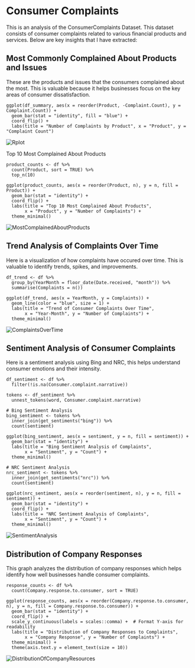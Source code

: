 # Consumer Complaints

This is an analysis of the ConsumerComplaints Dataset. This dataset consists of consumer complaints related to various financial products and services. Below are key insights that I have extracted:

## Most Commonly Complained About Products and Issues
  These are the products and issues that the consumers complained about the most. This is valuable because it helps businesses focus on the key areas of consumer dissatisfaction.
```
ggplot(df_summary, aes(x = reorder(Product, -Complaint.Count), y = Complaint.Count)) +
  geom_bar(stat = "identity", fill = "blue") +
  coord_flip() +
  labs(title = "Number of Complaints by Product", x = "Product", y = "Complaint Count")
```
![Rplot](https://github.com/user-attachments/assets/25514c6d-7047-40c2-865c-17d5753b3701)

  Top 10 Most Complained About Products
```
product_counts <- df %>%
  count(Product, sort = TRUE) %>%
  top_n(10)

ggplot(product_counts, aes(x = reorder(Product, n), y = n, fill = Product)) +
  geom_bar(stat = "identity") +
  coord_flip() +
  labs(title = "Top 10 Most Complained About Products",
       x = "Product", y = "Number of Complaints") +
  theme_minimal()
```
![MostComplainedAboutProducts](https://github.com/user-attachments/assets/aef5e5f7-0679-4ad3-9bb8-63ef8562dec6)


## Trend Analysis of Complaints Over Time
  Here is a visualization of how complaints have occured over time. This is valuable to identify trends, spikes, and improvements.
```
df_trend <- df %>%
  group_by(YearMonth = floor_date(Date.received, "month")) %>%
  summarise(Complaints = n())

ggplot(df_trend, aes(x = YearMonth, y = Complaints)) +
  geom_line(color = "blue", size = 1) +
  labs(title = "Trend of Consumer Complaints Over Time",
       x = "Year-Month", y = "Number of Complaints") +
  theme_minimal()
```
![ComplaintsOverTime](https://github.com/user-attachments/assets/288b9e64-75b2-4d89-8f5c-2673f3870b58)

## Sentiment Analysis of Consumer Complaints
  Here is a sentiment analysis using Bing and NRC, this helps understand consumer emotions and their intensity.
```
df_sentiment <- df %>%
  filter(!is.na(Consumer.complaint.narrative))

tokens <- df_sentiment %>%
  unnest_tokens(word, Consumer.complaint.narrative) 

# Bing Sentiment Analysis
bing_sentiment <- tokens %>%
  inner_join(get_sentiments("bing")) %>%
  count(sentiment)

ggplot(bing_sentiment, aes(x = sentiment, y = n, fill = sentiment)) +
  geom_bar(stat = "identity") +
  labs(title = "Bing Sentiment Analysis of Complaints",
       x = "Sentiment", y = "Count") +
  theme_minimal()

# NRC Sentiment Analysis
nrc_sentiment <- tokens %>%
  inner_join(get_sentiments("nrc")) %>%
  count(sentiment)

ggplot(nrc_sentiment, aes(x = reorder(sentiment, n), y = n, fill = sentiment)) +
  geom_bar(stat = "identity") +
  coord_flip() +
  labs(title = "NRC Sentiment Analysis of Complaints",
       x = "Sentiment", y = "Count") +
  theme_minimal()
```
![SentimentAnalysis](https://github.com/user-attachments/assets/f8055560-9716-4015-9011-2c078e2f6ac1)

## Distribution of Company Responses
  This graph analyzes the distribution of company responses which helps identify how well businesses handle consumer complaints. 
```
response_counts <- df %>%
  count(Company.response.to.consumer, sort = TRUE)

ggplot(response_counts, aes(x = reorder(Company.response.to.consumer, n), y = n, fill = Company.response.to.consumer)) +
  geom_bar(stat = "identity") +
  coord_flip() +
  scale_y_continuous(labels = scales::comma) +  # Format Y-axis for readability
  labs(title = "Distribution of Company Responses to Complaints",
       x = "Company Response", y = "Number of Complaints") +
  theme_minimal() +
  theme(axis.text.y = element_text(size = 10))
```
![DistributionOfCompanyResources](https://github.com/user-attachments/assets/9d8c910c-4bde-4f60-a30c-83f296c47a6e)

